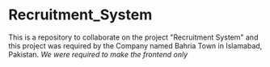 # Recruitment_System
This is a repository to collaborate on the project "Recruitment System" and this project was required by the Company named Bahria Town in Islamabad, Pakistan.
_We were required to make the frontend only_
